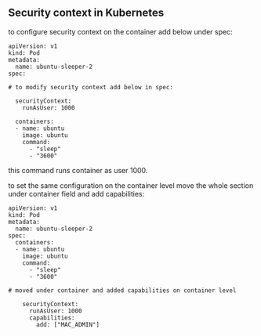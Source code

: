## Security context in Kubernetes

to configure security context on the container add below under spec:

```
apiVersion: v1
kind: Pod 
metadata:
  name: ubuntu-sleeper-2
spec:

# to modify security context add below in spec:

  securityContext:
    runAsUser: 1000

  containers:
  - name: ubuntu
    image: ubuntu
    command:  
      - "sleep"
      - "3600"
```

this command runs container as user 1000.

to set the same configuration on the container level move the whole section under container field and add capabilities:

```
apiVersion: v1
kind: Pod 
metadata:
  name: ubuntu-sleeper-2
spec:
  containers:
  - name: ubuntu
    image: ubuntu
    command:  
      - "sleep"
      - "3600"

# moved under container and added capabilities on container level

    securityContext:
      runAsUser: 1000
      capabilities:
        add: ["MAC_ADMIN"]
```



